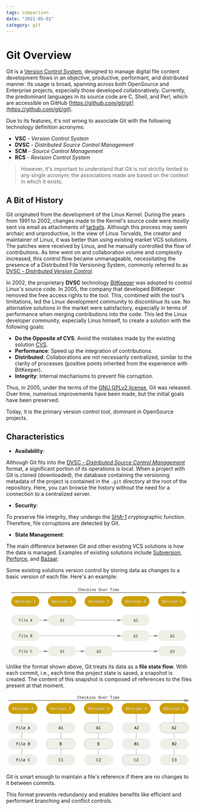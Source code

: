 ```yaml
---
tags: comparison
date: "2021-05-01"
category: git
---
```


# Git Overview

Git is a [Version Control System](https://en.wikipedia.org/wiki/Version_control), designed to manage digital file content development flows in an objective, productive, performant, and distributed manner. Its usage is broad, spanning across both OpenSource and Enterprise projects, especially those developed collaboratively. Currently, the predominant languages in its source code are C, Shell, and Perl, which are accessible on GitHub [https://github.com/git/git](https://github.com/git/git).

Due to its features, it's not wrong to associate Git with the following technology definition acronyms:

- __VSC__ - *Version Control System*
- __DVSC__ - *Distributed Source Control Management*
- __SCM__ - *Source Control Management*
- __RCS__ - *Revision Control System*

> However, it's important to understand that Git is not strictly limited to any single acronym; the associations made are based on the context in which it exists.

## A Bit of History

Git originated from the development of the Linux Kernel. During the years from 1991 to 2002, changes made to the Kernel's source code were mostly sent via email as attachments of [tarballs](https://en.wikipedia.org/wiki/Tar_(computing)). Although this process may seem archaic and unproductive, in the view of Linus Torvalds, the creator and maintainer of Linux, it was better than using existing market VCS solutions. The patches were received by Linus, and he manually controlled the flow of contributions. As time went on and collaboration volume and complexity increased, this control flow became unmanageable, necessitating the presence of a Distributed File Versioning System, commonly referred to as [DVSC - *Distributed Version Control*](https://en.wikipedia.org/wiki/Distributed_version_control).

In 2002, the proprietary __DVSC__ technology [BitKeeper](http://www.bitkeeper.org/) was adopted to control Linux's source code. In 2005, the company that developed BitKeeper removed the free access rights to the tool. This, combined with the tool's limitations, led the Linux development community to discontinue its use. No alternative solutions in the market were satisfactory, especially in terms of performance when merging contributions into the code. This led the Linux developer community, especially Linus himself, to create a solution with the following goals:

- __Do the Opposite of CVS__: Avoid the mistakes made by the existing solution [CVS](https://en.wikipedia.org/wiki/Concurrent_Versions_System).
- __Performance__: Speed up the integration of contributions.
- __Distributed__: Collaborations are not necessarily centralized, similar to the clarity of processes (positive points inherited from the experience with BitKeeper).
- __Integrity__: Internal mechanisms to prevent file corruption.

Thus, in 2005, under the terms of the [GNU GPLv2 license](https://www.gnu.org/licenses/old-licenses/gpl-2.0.html), Git was released. Over time, numerous improvements have been made, but the initial goals have been preserved.

Today, it is the primary version control tool, dominant in OpenSource projects.

## Characteristics

- __Availability__:

Although Git fits into the [DVSC - *Distributed Source Control Management*](https://en.wikipedia.org/wiki/Distributed_version_control) format, a significant portion of its operations is local. When a project with Git is cloned (downloaded), the database containing the versioning metadata of the project is contained in the `.git` directory at the root of the repository. Here, you can browse the history without the need for a connection to a centralized server.

- __Security__:

To preserve file integrity, they undergo the [SHA-1](https://pt.wikipedia.org/wiki/SHA-1) cryptographic function. Therefore, file corruptions are detected by Git.

- __State Management__:

The main difference between Git and other existing VCS solutions is how the data is managed. Examples of existing solutions include [Subversion](https://subversion.apache.org/), [Perforce](https://www.perforce.com/solutions/version-control), and [Bazaar](https://bazaar.canonical.com/en/).

Some existing solutions version control by storing data as changes to a basic version of each file. Here's an example:

![](./img/dm-others.png)

Unlike the format shown above, Git treats its data as a __file state flow__. With each commit, i.e., each time the project state is saved, a snapshot is created. The content of this snapshot is composed of references to the files present at that moment.

![](./img/dm-git.png)

Git is smart enough to maintain a file's reference if there are no changes to it between commits.

This format prevents redundancy and enables benefits like efficient and performant branching and conflict controls.
